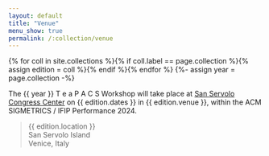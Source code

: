 ```yaml
---
layout: default
title: "Venue"
menu_show: true
permalink: /:collection/venue
---
```


{% for coll in site.collections %}{% if coll.label == page.collection %}{% assign edition = coll %}{% endif %}{% endfor %}
{%- assign year = page.collection -%}

The {{ year }} T e a P A C S Workshop will take place at [San Servolo Congress Center](https://servizimetropolitani.ve.it/it/sanservolo/congressi) on {{ edition.dates }} in {{ edition.venue }}, within the ACM SIGMETRICS / IFIP Performance 2024.

<!--
The {{ year }} T e a P A C S Workshop will take place at {{ edition.location }} on {{ edition.dates }} in {{ edition.venue }}. It will be held at the [Orlando World Center Marriott](https://www.marriott.com/en-us/hotels/mcowc-orlando-world-center-marriott/overview/) in Florida, USA, as part of the **multi-conference** [ACM Federated Computing Research Conference](https://fcrc.acm.org/), FCRC '23.
-->
> {{ edition.location }}    
> San Servolo Island   
> Venice, Italy  

<!--
## FCRC '23

FCRC '23 assembles a spectrum of affiliated research conferences and workshops into a week-long, co-located, meeting. This model retains the advantages of the smaller conferences, while at the same time facilitating communication among researchers in different fields of computer science and engineering. Each morning FCRC features a joint plenary talk on topics of broad appeal to the computing research community.

The technical program for each affiliated conference is independently administered, and each is responsible for its own meeting's structure, content, and proceedings. To the extent facilities allow, attendees are free to attend technical sessions of other affiliated conferences co-located with their "home" conference.
-->
